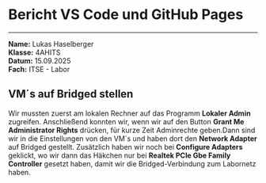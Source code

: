 # Bericht VS Code und GitHub Pages

---
**Name:** Lukas Haselberger <br>
**Klasse:** 4AHITS <br>
**Datum:** 15.09.2025 <br>
**Fach:** ITSE - Labor <br>

## VM´s auf Bridged stellen

Wir mussten zuerst am lokalen Rechner auf das Programm **Lokaler Admin** zugreifen. Anschließend konnten wir, wenn wir auf den Button **Grant Me Administrator Rights** drücken, für kurze Zeit Adminrechte geben.Dann sind wir in die Einstellungen von den VM´s und haben dort den **Network Adapter** auf Bridged gestellt. Zusätzlich haben wir noch bei **Configure Adapters** geklickt, wo wir dann das Häkchen nur bei **Realtek PCIe Gbe Family Controller** gesetzt haben, damit wir die Bridged-Verbindung zum Labornetz haben.





